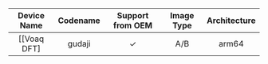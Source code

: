 |Device Name|Codename|Support from OEM|Image Type|Architecture|
|:-:|:-:|:-:|:-:|:-:|
|[[Voaq DFT]|gudaji|✓|A/B|arm64|
